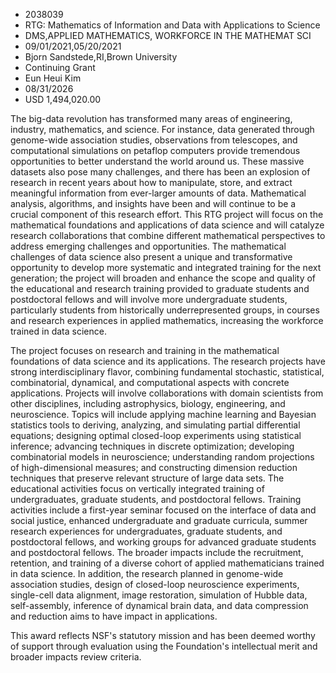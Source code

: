 
* 2038039
* RTG: Mathematics of Information and Data with Applications to Science
* DMS,APPLIED MATHEMATICS, WORKFORCE IN THE MATHEMAT SCI
* 09/01/2021,05/20/2021
* Bjorn Sandstede,RI,Brown University
* Continuing Grant
* Eun Heui Kim
* 08/31/2026
* USD 1,494,020.00

The big-data revolution has transformed many areas of engineering, industry,
mathematics, and science. For instance, data generated through genome-wide
association studies, observations from telescopes, and computational simulations
on petaflop computers provide tremendous opportunities to better understand the
world around us. These massive datasets also pose many challenges, and there has
been an explosion of research in recent years about how to manipulate, store,
and extract meaningful information from ever-larger amounts of data.
Mathematical analysis, algorithms, and insights have been and will continue to
be a crucial component of this research effort. This RTG project will focus on
the mathematical foundations and applications of data science and will catalyze
research collaborations that combine different mathematical perspectives to
address emerging challenges and opportunities. The mathematical challenges of
data science also present a unique and transformative opportunity to develop
more systematic and integrated training for the next generation; the project
will broaden and enhance the scope and quality of the educational and research
training provided to graduate students and postdoctoral fellows and will involve
more undergraduate students, particularly students from historically
underrepresented groups, in courses and research experiences in applied
mathematics, increasing the workforce trained in data science.

The project focuses on research and training in the mathematical foundations of
data science and its applications. The research projects have strong
interdisciplinary flavor, combining fundamental stochastic, statistical,
combinatorial, dynamical, and computational aspects with concrete applications.
Projects will involve collaborations with domain scientists from other
disciplines, including astrophysics, biology, engineering, and neuroscience.
Topics will include applying machine learning and Bayesian statistics tools to
deriving, analyzing, and simulating partial differential equations; designing
optimal closed-loop experiments using statistical inference; advancing
techniques in discrete optimization; developing combinatorial models in
neuroscience; understanding random projections of high-dimensional measures; and
constructing dimension reduction techniques that preserve relevant structure of
large data sets. The educational activities focus on vertically integrated
training of undergraduates, graduate students, and postdoctoral fellows.
Training activities include a first-year seminar focused on the interface of
data and social justice, enhanced undergraduate and graduate curricula, summer
research experiences for undergraduates, graduate students, and postdoctoral
fellows, and working groups for advanced graduate students and postdoctoral
fellows. The broader impacts include the recruitment, retention, and training of
a diverse cohort of applied mathematicians trained in data science. In addition,
the research planned in genome-wide association studies, design of closed-loop
neuroscience experiments, single-cell data alignment, image restoration,
simulation of Hubble data, self-assembly, inference of dynamical brain data, and
data compression and reduction aims to have impact in applications.

This award reflects NSF's statutory mission and has been deemed worthy of
support through evaluation using the Foundation's intellectual merit and broader
impacts review criteria.
